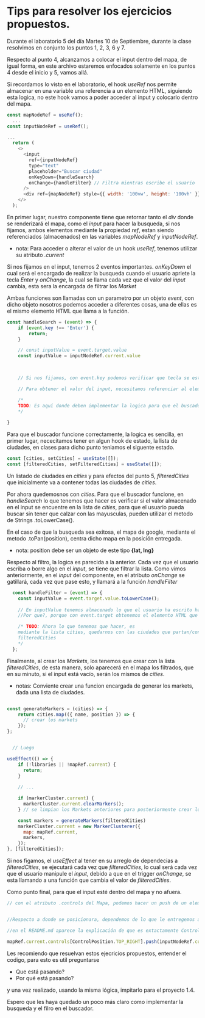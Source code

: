 # Tips para resolver los ejercicios propuestos.

Durante el laboratorio 5 del día Martes 10 de Septiembre, durante la clase resolvimos en conjunto los puntos 1, 2, 3, 6 y 7.

Respecto al punto 4, alcanzamos a colocar el input dentro del mapa, de igual forma, en este archivo estaremos enfocados solamente en los puntos 4 desde el inicio y 5, vamos allá.

Si recordamos lo visto en el laboratorio, el hook *useRef* nos permite almacenar en una variable una referencia a un elemento HTML, siguiendo esta logica, no este hook vamos a poder acceder al input y colocarlo dentro del mapa.

```javascript
const mapNodeRef = useRef();
  ...
const inputNodeRef = useRef();

...
  return (
    <>
      <input
        ref={inputNodeRef}
        type="text"
        placeholder="Buscar ciudad"
        onKeyDown={handleSearch}
        onChange={handleFilter} // Filtra mientras escribe el usuario
      />
      <div ref={mapNodeRef} style={{ width: '100vw', height: '100vh' }} />
    </>
  );
```

En primer lugar, nuestro componente tiene que retornar tanto el *div* donde se renderizará el mapa, como el *input* para hacer la busqueda, si nos fijamos, ambos elementos mediante la propiedad *ref*, estan siendo referenciados (almacenados) en las variables *mapNodeRef* y *inputNodeRef*.

- nota: Para acceder o alterar el valor de un hook *useRef*, tenemos utilizar su atributo *.current*

Si nos fijamos en el input, tenemos 2 eventos importantes.
*onKeyDown* el cual será el encargado de realizar la busqueda cuando el usuario apriete la tecla *Enter* y *onChange*, la cual se llama cada vez que el valor del *input* cambia, esta sera la encargada de filtrar los *Market*

Ambas funciones son llamadas con un parametro por un objeto  *event*, con dicho objeto nosotros podemos acceder a diferentes cosas, una de ellas es el mismo elemento HTML que llama a la función.

```javascript
const handleSearch = (event) => {
    if (event.key !== 'Enter') {
        return;
    }

    // const inputValue = event.target.value
    const inputValue = inputNodeRef.current.value


    
    // Si nos fijamos, con event.key podemos verificar que tecla se esta pulsando, la logica aquí es que si la tecla no es Enter, que no haga nada.

    // Para obtener el valor del input, necesitamos referenciar al elemento HTML, lo podemos hacer mediante event.target, o bien con el useRef que teniamos, inputNodeRef.current

    /*
    TODO: Es aquí donde deben implementar la logica para que el buscador funcione.
    */
    
}
```

Para que el buscador funcione correctamente, la logica es sencilla, en primer lugar, nececitamos tener en algun hook de estado, la lista de ciudades, en clases para dicho punto teniamos el siguente estado.

```javascript
const [cities, setCities] = useState([]);
const [filteredCities, setFilteredCities] = useState([]);
```

Un listado de ciudades en *cities* y para efectos del punto 5,
*filteredCities* que inicialmente va a contener todas las ciudades de *cities*.

Por ahora quedemosnos con *cities*. Para que el buscador funcione, en *handleSearch* lo que tenemos que hacer es verificar si el valor almacenado en el input se encuentre en la lista de *cities*, para que el usuario pueda buscar sin tener que calzar con las mayusculas, pueden utilizar el metodo de Strings .toLowerCase().

En el caso de que la busqueda sea exitosa, el mapa de google, mediante el metodo .toPan(position), centra dicho mapa en la posición entregada.

- nota: position debe ser un objeto de este tipo **{lat, lng}**

Respecto al filtro, la logica es parecida a la anterior.
Cada vez que el usuario escriba o borre algo en el *input*, se tiene que filtrar la lista. Como vimos anteriormente, en el *input* del componente, en el atributo *onChange* se gatillará, cada vez que pase esto, y llamará a la función *handleFilter*

```javascript
  const handleFilter = (event) => {
    const inputValue = event.target.value.toLowerCase();
    
    // En inputValue tenemos almacenado lo que el usuario ha escrito hasta el minuto input 
    //Por que?, porque con event.target obtenemos el elemento HTML que llamó a esta función, y con .value tenemos su valor.

    /* TODO: Ahora lo que tenemos que hacer, es
    mediante la lista cities, quedarnos con las ciudades que partan/contengan lo almacenado en el input, con esta nueva lista de ciudades, setearlas en nuestro estado
    filteredCities
    */
  };

```

Finalmente, al crear los *Markets*, los tenemos que crear con la lista *filteredCities*, de esta manera, solo aparecerá en el mapa los filtrados, que en su minuto, si el input está vacío, serán los mismos de *cities*.

- notas: Conviente crear una funcion encargada de generar los markets, dada una lista de ciudades.

```javascript

const generateMarkers = (cities) => {
    return cities.map(({ name, position }) => {
      // crear los markets
    });
};


  // Luego 

useEffect(() => {
    if (!libraries || !mapRef.current) {
      return;
    }
    
    // ...

    if (markerCluster.current) {
      markerCluster.current.clearMarkers();
    } // se limpian los Markets anteriores para posteriormente crear los nuevos

    const markers = generateMarkers(filteredCities)
    markerCluster.current = new MarkerClusterer({
      map: mapRef.current,
      markers,
    });
}, [filteredCities]);

```

Si nos figamos, el *useEffect* al tener en su arreglo de dependecias a *filteredCities*, se ejecutará cada vez que *filteredCities*, lo cual será cada vez que el usuario manipule el *input*, debido a que en el trigger *onChange*, se esta llamando a una función que cambia el valor de *filteredCities*.


Como punto final, para que el input esté dentro del mapa y no afuera.

```javascript
// con el atributo .controls del Mapa, podemos hacer un push de un elemento HTML, en este caso estamos insertando inputNodeRef.current, que es el input que retorna nuestro componente.


//Respecto a donde se posicionara, dependemos de lo que le entregemos a .control[]

//en el README.md aparece la explicación de que es extactamente ControlPosition

mapRef.current.controls[ControlPosition.TOP_RIGHT].push(inputNodeRef.current);
```

Les recomiendo que resuelvan estos ejecricios propuestos, entender el codigo, para esto es util preguntarse
- Que está pasando?
- Por qué está pasando?

y una vez realizado, usando la misma lógica, impitarlo para el proyecto 1.4.

Espero que les haya quedado un poco más claro como implementar la busqueda y el filro en el buscador.